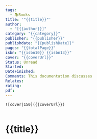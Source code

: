 ```yaml
---
tags:
  - 📚Books
title: '"{{title}}"'
author:
  - "[{{author}}]"
category: "{{category}}"
publisher: "{{publisher}}"
publishdate: "{{publishDate}}"
pages: "{{totalPage}}"
isbn: "{{isbn10}} {{isbn13}}"
cover: "{{coverUrl}}"
Status: Unread
Started: 
DateFinished: 
Comments: This documentation discusses
Relates: 
rating: 
pdf:
---
```

```
![cover|150]({{coverUrl}})


```

# {{title}}